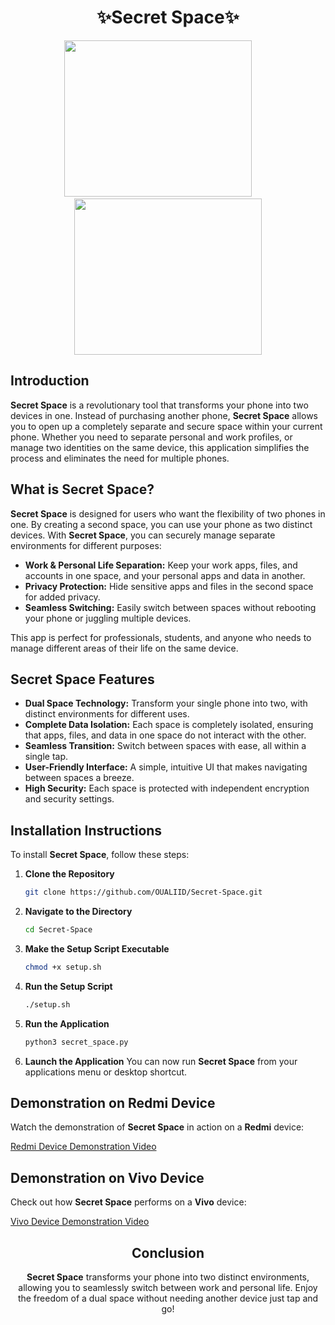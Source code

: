 <div align="center">

# **✨Secret Space✨**

   <img src="https://github.com/user-attachments/assets/8294a1c0-9ac1-497e-92d8-76c00c8a47ce" width="300px" height="250px">
    &nbsp;&nbsp;&nbsp;&nbsp;&nbsp;&nbsp;&nbsp;
    <img src="https://github.com/user-attachments/assets/c5f1bb0f-6747-4320-bcfa-492e1621a0e9" width="300px" height="250px">
</div>

## **Introduction**

**Secret Space** is a revolutionary tool that transforms your phone into two devices in one. Instead of purchasing another phone, **Secret Space** allows you to open up a completely separate and secure space within your current phone. Whether you need to separate personal and work profiles, or manage two identities on the same device, this application simplifies the process and eliminates the need for multiple phones.


## **What is Secret Space?**

**Secret Space** is designed for users who want the flexibility of two phones in one. By creating a second space, you can use your phone as two distinct devices. With **Secret Space**, you can securely manage separate environments for different purposes:

- **Work & Personal Life Separation:** Keep your work apps, files, and accounts in one space, and your personal apps and data in another.
- **Privacy Protection:** Hide sensitive apps and files in the second space for added privacy.
- **Seamless Switching:** Easily switch between spaces without rebooting your phone or juggling multiple devices.

This app is perfect for professionals, students, and anyone who needs to manage different areas of their life on the same device.



## **Secret Space Features**

- **Dual Space Technology:** Transform your single phone into two, with distinct environments for different uses.
- **Complete Data Isolation:** Each space is completely isolated, ensuring that apps, files, and data in one space do not interact with the other.
- **Seamless Transition:** Switch between spaces with ease, all within a single tap.
- **User-Friendly Interface:** A simple, intuitive UI that makes navigating between spaces a breeze.
- **High Security:** Each space is protected with independent encryption and security settings.


## **Installation Instructions**

To install **Secret Space**, follow these steps:

1. **Clone the Repository**
   ```bash
   git clone https://github.com/OUALIID/Secret-Space.git
   ```

2. **Navigate to the Directory**
   ```bash
   cd Secret-Space
   ```

3. **Make the Setup Script Executable**
   ```bash
   chmod +x setup.sh
   ```

4. **Run the Setup Script**
   ```bash
   ./setup.sh
   ```

5. **Run the Application**
   ```bash
   python3 secret_space.py
   ```

5. **Launch the Application**
   You can now run **Secret Space** from your applications menu or desktop shortcut.



## **Demonstration on Redmi Device**

Watch the demonstration of **Secret Space** in action on a **Redmi** device:

[Redmi Device Demonstration Video](https://github.com/user-attachments/assets/e57e9b9d-df9f-4fba-ba7b-9619a4001b78)

## **Demonstration on Vivo Device**

Check out how **Secret Space** performs on a **Vivo** device:  

[Vivo Device Demonstration Video](https://github.com/user-attachments/assets/5e3af497-d011-4bad-b6d5-c0678be11be9)


<div align="center">

  ## **Conclusion**
  
  **Secret Space** transforms your phone into two distinct environments, allowing you to seamlessly switch between work and personal life. Enjoy the freedom of a dual space without needing another device just tap and go!
